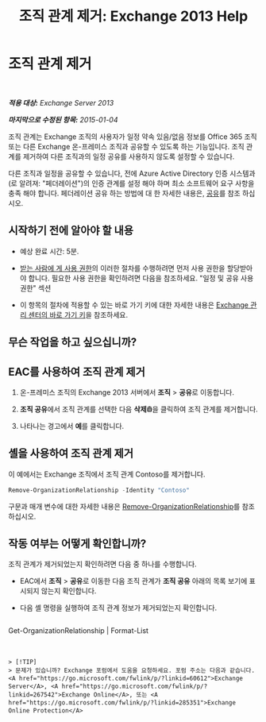 ﻿---
title: '조직 관계 제거: Exchange 2013 Help'
TOCTitle: 조직 관계 제거
ms:assetid: ff211394-f58b-4da7-bb3a-df6abcb5950e
ms:mtpsurl: https://technet.microsoft.com/ko-kr/library/JJ657513(v=EXCHG.150)
ms:contentKeyID: 50484618
ms.date: 05/22/2018
mtps_version: v=EXCHG.150
ms.translationtype: MT
---

# 조직 관계 제거

 

_**적용 대상:** Exchange Server 2013_

_**마지막으로 수정된 항목:** 2015-01-04_

조직 관계는 Exchange 조직의 사용자가 일정 약속 있음/없음 정보를 Office 365 조직 또는 다른 Exchange 온-프레미스 조직과 공유할 수 있도록 하는 기능입니다. 조직 관계를 제거하여 다른 조직과의 일정 공유를 사용하지 않도록 설정할 수 있습니다.

다른 조직과 일정을 공유할 수 있습니다, 전에 Azure Active Directory 인증 시스템과 (로 알려져: "페더레이션")의 인증 관계를 설정 해야 하며 최소 소프트웨어 요구 사항을 충족 해야 합니다. 페더레이션 공유 하는 방법에 대 한 자세한 내용은, [공유](sharing-exchange-2013-help.md)를 참조 하십시오.

## 시작하기 전에 알아야 할 내용

  - 예상 완료 시간: 5분.

  - [받는 사람에 게 사용 권한](recipients-permissions-exchange-2013-help.md)의 이러한 절차를 수행하려면 먼저 사용 권한을 할당받아야 합니다. 필요한 사용 권한을 확인하려면 다음을 참조하세요. "일정 및 공유 사용 권한" 섹션

  - 이 항목의 절차에 적용할 수 있는 바로 가기 키에 대한 자세한 내용은 [Exchange 관리 센터의 바로 가기 키](keyboard-shortcuts-in-the-exchange-admin-center-exchange-online-protection-help.md)을 참조하세요.

## 무슨 작업을 하고 싶으십니까?

## EAC를 사용하여 조직 관계 제거

1.  온-프레미스 조직의 Exchange 2013 서버에서 **조직** \> **공유**로 이동합니다.

2.  **조직 공유**에서 조직 관계를 선택한 다음 **삭제**![삭제 아이콘](images/Dd979797.14f639f6-61e8-4418-bbfb-0db14de9d2f5(EXCHG.150).gif "삭제 아이콘")을 클릭하여 조직 관계를 제거합니다.

3.  나타나는 경고에서 **예**를 클릭합니다.

## 셸을 사용하여 조직 관계 제거

이 예에서는 Exchange 조직에서 조직 관계 Contoso를 제거합니다.

```powershell
Remove-OrganizationRelationship -Identity "Contoso"
```

구문과 매개 변수에 대한 자세한 내용은 [Remove-OrganizationRelationship](https://technet.microsoft.com/ko-kr/library/ee332362\(v=exchg.150\))를 참조하십시오.

## 작동 여부는 어떻게 확인합니까?

조직 관계가 제거되었는지 확인하려면 다음 중 하나를 수행합니다.

  - EAC에서 **조직** \> **공유**로 이동한 다음 조직 관계가 **조직 공유** 아래의 목록 보기에 표시되지 않는지 확인합니다.

  - 다음 셸 명령을 실행하여 조직 관계 정보가 제거되었는지 확인합니다.
    
    ```powershell
Get-OrganizationRelationship | Format-List
```


> [!TIP]
> 문제가 있습니까? Exchange 포럼에서 도움을 요청하세요. 포럼 주소는 다음과 같습니다. <A href="https://go.microsoft.com/fwlink/p/?linkid=60612">Exchange Server</A>, <A href="https://go.microsoft.com/fwlink/p/?linkid=267542">Exchange Online</A>, 또는 <A href="https://go.microsoft.com/fwlink/p/?linkid=285351">Exchange Online Protection</A>


